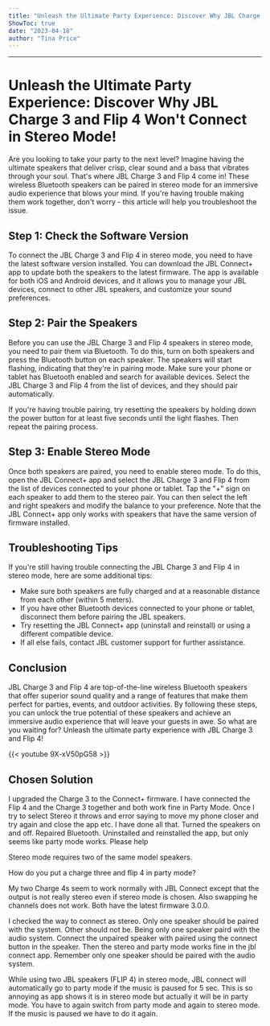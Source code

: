 ```yaml
---
title: "Unleash the Ultimate Party Experience: Discover Why JBL Charge 3 and Flip 4 Won't Connect in Stereo Mode!"
ShowToc: true 
date: "2023-04-18"
author: "Tina Price"
---
```

*****
# Unleash the Ultimate Party Experience: Discover Why JBL Charge 3 and Flip 4 Won't Connect in Stereo Mode!

Are you looking to take your party to the next level? Imagine having the ultimate speakers that deliver crisp, clear sound and a bass that vibrates through your soul. That's where JBL Charge 3 and Flip 4 come in! These wireless Bluetooth speakers can be paired in stereo mode for an immersive audio experience that blows your mind. If you're having trouble making them work together, don't worry - this article will help you troubleshoot the issue.

## Step 1: Check the Software Version

To connect the JBL Charge 3 and Flip 4 in stereo mode, you need to have the latest software version installed. You can download the JBL Connect+ app to update both the speakers to the latest firmware. The app is available for both iOS and Android devices, and it allows you to manage your JBL devices, connect to other JBL speakers, and customize your sound preferences.

## Step 2: Pair the Speakers

Before you can use the JBL Charge 3 and Flip 4 speakers in stereo mode, you need to pair them via Bluetooth. To do this, turn on both speakers and press the Bluetooth button on each speaker. The speakers will start flashing, indicating that they're in pairing mode. Make sure your phone or tablet has Bluetooth enabled and search for available devices. Select the JBL Charge 3 and Flip 4 from the list of devices, and they should pair automatically.

If you're having trouble pairing, try resetting the speakers by holding down the power button for at least five seconds until the light flashes. Then repeat the pairing process.

## Step 3: Enable Stereo Mode

Once both speakers are paired, you need to enable stereo mode. To do this, open the JBL Connect+ app and select the JBL Charge 3 and Flip 4 from the list of devices connected to your phone or tablet. Tap the "+" sign on each speaker to add them to the stereo pair. You can then select the left and right speakers and modify the balance to your preference. Note that the JBL Connect+ app only works with speakers that have the same version of firmware installed.

## Troubleshooting Tips

If you're still having trouble connecting the JBL Charge 3 and Flip 4 in stereo mode, here are some additional tips:

- Make sure both speakers are fully charged and at a reasonable distance from each other (within 5 meters).
- If you have other Bluetooth devices connected to your phone or tablet, disconnect them before pairing the JBL speakers.
- Try resetting the JBL Connect+ app (uninstall and reinstall) or using a different compatible device.
- If all else fails, contact JBL customer support for further assistance.

## Conclusion

JBL Charge 3 and Flip 4 are top-of-the-line wireless Bluetooth speakers that offer superior sound quality and a range of features that make them perfect for parties, events, and outdoor activities. By following these steps, you can unlock the true potential of these speakers and achieve an immersive audio experience that will leave your guests in awe. So what are you waiting for? Unleash the ultimate party experience with JBL Charge 3 and Flip 4!

{{< youtube 9X-xV50pG58 >}} 



## Chosen Solution
 I upgraded the Charge 3 to the Connect+ firmware. I have connected the Flip 4 and the Charge 3 together and both work fine in Party Mode. Once I try to select Stereo it throws and error saying to move my phone closer and try again and close the app etc. I have done all that. Turned the speakers on and off. Repaired Bluetooth. Uninstalled and reinstalled the app, but only seems like party mode works. Please help

 Stereo mode requires two of the same model speakers.

 How do you put a charge three and flip 4 in party mode?

 My two Charge 4s seem to work normally with JBL Connect except that the output is not really stereo even if stereo mode is chosen. Also swapping he channels does not work. Both have the latest firmware 3.0.0.

 I checked the way to connect as stereo. Only one speaker should be paired with the system. Other should not be. Being only one speaker paird with the audio system. Connect the unpaired speaker with paired using the connect button in the speaker. Then the stereo and party mode works fine in the jbl connect app. Remember only one speaker should be paired with the audio system.

 While using two JBL speakers (FLIP 4) in stereo mode,  JBL connect will automatically go to party mode if the music is paused for 5 sec. This is so annoying as app shows it is in stereo mode but actually it will be in party mode. You have to again switch from party mode and again to stereo mode. If the music is paused we have to do it again.




